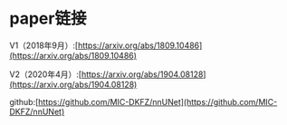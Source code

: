# paper链接

V1（2018年9月）:[https://arxiv.org/abs/1809.10486](https://arxiv.org/abs/1809.10486)

V2（2020年4月）:[https://arxiv.org/abs/1904.08128](https://arxiv.org/abs/1904.08128)

github:[https://github.com/MIC-DKFZ/nnUNet](https://github.com/MIC-DKFZ/nnUNet)


